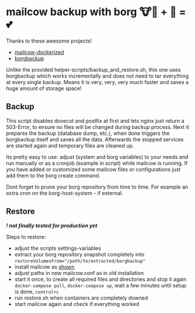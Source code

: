 # mailcow backup with borg 🐮🐋 + 🤖 = 💕

Thanks to these awesome projects!
- [mailcow-dockerized](https://github.com/mailcow/mailcow-dockerized)
- [borgbackup](https://github.com/borgbackup/borg)

Unlike the provided helper-scripts/backup_and_restore.sh, this one uses borgbackup which works incrementally and does not need to tar everything at every single backup.
Means it is very, very, very much faster and saves a huge amount of storage space!


## Backup
This script disables dovecot and postfix at first and lets nginx just return a 503-Error, to ensure no files will be changed during backup process.
Next it prepares the backup (database dump, etc.), when done triggers the borgbackup itself and saves all the data.
Afterwards the stopped services are started again and temporary files are cleaned up.

Its pretty easy to use: adjust (system and borg variables) to your needs and run manually or as a cronjob (example in script) while mailcow is running.
If you have added or customized some mailcow files or configurations just add them to the borg create command.

Dont forget to prune your borg repository from time to time. For example an extra cron on the borg-host-system - if external.


## Restore
**_! not finally tested for production yet_**

Steps to restore:
- adjust the scripts settings-variables
- extract your borg repository snapshot completely into `restoreVolumesFrom="/path/to/extracted/borgbackup"`
- install mailcow as [shown](https://mailcow.github.io/mailcow-dockerized-docs/i_u_m_install/)
- adjust paths in new mailcow.conf as in old installation
- start it once, to create all required files and directories and stop it again\
`docker-compose pull`, `docker-compose up`, wait a few minutes until setup is done, `control+c`
- run restore.sh when containers are completely downed
- start mailcow again and check if everything worked
